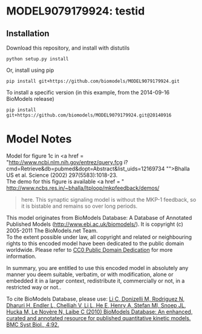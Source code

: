 # MODEL9079179924: testid

## Installation

Download this repository, and install with distutils

`python setup.py install`

Or, install using pip

`pip install git+https://github.com/biomodels/MODEL9079179924.git`

To install a specific version (in this example, from the 2014-09-16 BioModels release)

`pip install git+https://github.com/biomodels/MODEL9079179924.git@20140916`


# Model Notes
Model for figure 1c in <a href = "http://www.ncbi.nlm.nih.gov/entrez/query.fcg
i?cmd=Retrieve&db=pubmed&dopt=Abstract&list_uids=12169734 "">Bhalla US et al.
Science (2002) 297(5583):1018-23</a>.<br>The demo for this figure is available
<a href = " http://www.ncbs.res.in/~bhalla/ltploop/mkpfeedback/demos/
>here</a>. This synaptic signaling model is without the MKP-1 feedback, so it
is bistable and remains so over long periods.

This model originates from BioModels Database: A Database of Annotated
Published Models (http://www.ebi.ac.uk/biomodels/). It is copyright (c)
2005-2011 The BioModels.net Team.  
To the extent possible under law, all copyright and related or neighbouring
rights to this encoded model have been dedicated to the public domain
worldwide. Please refer to [CC0 Public Domain
Dedication](http://creativecommons.org/publicdomain/zero/1.0/) for more
information.

In summary, you are entitled to use this encoded model in absolutely any
manner you deem suitable, verbatim, or with modification, alone or embedded it
in a larger context, redistribute it, commercially or not, in a restricted way
or not..  
  
To cite BioModels Database, please use: [Li C, Donizelli M, Rodriguez N,
Dharuri H, Endler L, Chelliah V, Li L, He E, Henry A, Stefan MI, Snoep JL,
Hucka M, Le Novère N, Laibe C (2010) BioModels Database: An enhanced, curated
and annotated resource for published quantitative kinetic models. BMC Syst
Biol., 4:92.](http://www.ncbi.nlm.nih.gov/pubmed/20587024)


